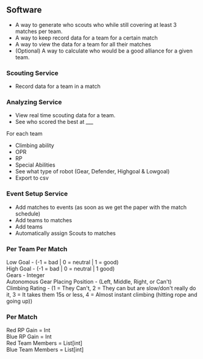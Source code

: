 ## Software

* A way to generate who scouts who while still covering at least 3 matches per team.
* A way to keep record data for a team for a certain match
* A way to view the data for a team for all their matches
* (Optional) A way to calculate who would be a good alliance for a given team. 

### Scouting Service

* Record data for a team in a match

### Analyzing Service

* View real time scouting data for a team. 
* See who scored the best at ___

For each team

* Climbing ability
* OPR
* RP
* Special Abilities
* See what type of robot (Gear, Defender, Highgoal & Lowgoal)
* Export to csv


### Event Setup Service

* Add matches to events (as soon as we get the paper with the match schedule)
* Add teams to matches
* Add teams
* Automatically assign Scouts to matches

### Per Team Per Match

Low Goal - (-1 = bad | 0 = neutral | 1 = good)  
High Goal - (-1 = bad | 0 = neutral | 1 good)  
Gears - Integer  
Autonomous Gear Placing Position - (Left, Middle, Right, or Can't)  
Climbing Rating - (1 = They Can't, 2 = They can but are slow/don't really do it, 3 = It takes them 15s or less, 4 = Almost instant climbing (hitting rope and going up))  

### Per Match
Red RP Gain = Int  
Blue RP Gain = Int  
Red Team Members = List[int]  
Blue Team Members = List[int]  
